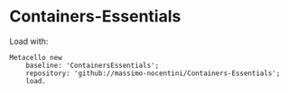 # Containers-Essentials

Load with:

```smalltalk
Metacello new
    baseline: 'ContainersEssentials';
    repository: 'github://massimo-nocentini/Containers-Essentials';
    load.
```
